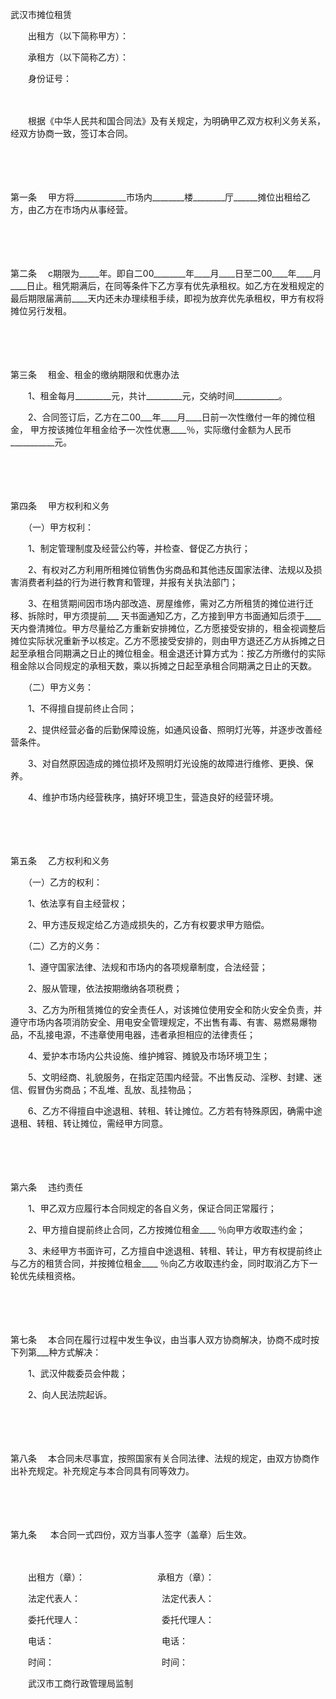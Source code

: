 



武汉市摊位租赁



 

　　出租方（以下简称甲方）：

　　承租方（以下简称乙方）：　　　　　　　　　

　　身份证号：　　

　　

　　根据《中华人民共和国合同法》及有关规定，为明确甲乙双方权利义务关系， 经双方协商一致，签订本合同。

　　

　　

第一条
　甲方将_____________市场内________楼________厅______摊位出租给乙方，由乙方在市场内从事经营。

　　

　　

第二条
　c期限为_____年。即自二00________年____月____日至二00____年____月____日止。租凭期满后，在同等条件下乙方享有优先承租权。如乙方在发租规定的最后期限届满前____天内还未办理续租手续，即视为放弃优先承租权，甲方有权将摊位另行发租。

　　

　　

第三条
　租金、租金的缴纳期限和优惠办法

　　1、租金每月_________元，共计_________元，交纳时间___________。

　　2、合同签订后，乙方在二00___年____月____日前一次性缴付一年的摊位租金， 甲方按该摊位年租金给予一次性优惠____％，实际缴付金额为人民币___________元。

　　

　　

第四条
　甲方权利和义务

　　（一）甲方权利：

　　1、制定管理制度及经营公约等，并检查、督促乙方执行；

　　2、有权对乙方利用所租摊位销售伪劣商品和其他违反国家法律、法规以及损害消费者利益的行为进行教育和管理，并报有关执法部门；

　　3、在租赁期间因市场内部改造、房屋维修，需对乙方所租赁的摊位进行迁移、拆除时，甲方须提前___ 天书面通知乙方，乙方接到甲方书面通知后须于____天内誊清摊位。甲方尽量给乙方重新安排摊位，乙方愿接受安排的，租金视调整后摊位实际状况重新予以核定。乙方不愿接受安排的，则由甲方退还乙方从拆摊之日起至承租合同期满之日止的摊位租金。租金退还计算方式为：按乙方所缴付的实际租金除以合同规定的承租天数，乘以拆摊之日起至承租合同期满之日止的天数。

　　（二）甲方义务：

　　1、不得擅自提前终止合同；

　　2、提供经营必备的后勤保障设施，如通风设备、照明灯光等，并逐步改善经营条件。

　　3、对自然原因造成的摊位损坏及照明灯光设施的故障进行维修、更换、保养。

　　4、维护市场内经营秩序，搞好环境卫生，营造良好的经营环境。

　　

　　

第五条
　乙方权利和义务

　　（一）乙方的权利：

　　1、依法享有自主经营权；

　　2、甲方违反规定给乙方造成损失的，乙方有权要求甲方赔偿。

　　（二）乙方的义务：

　　1、遵守国家法律、法规和市场内的各项规章制度，合法经营；

　　2、服从管理，依法按期缴纳各项税费；

　　3、乙方为所租赁摊位的安全责任人，对该摊位使用安全和防火安全负责，并遵守市场内各项消防安全、用电安全管理规定，不出售有毒、有害、易燃易爆物品，不乱接电源，不违章使用电器，违者承担相应的法律责任；

　　4、爱护本市场内公共设施、维护摊容、摊貌及市场环境卫生；

　　5、文明经商、礼貌服务，在指定范围内经营。不出售反动、淫秽、封建、迷信、假冒伪劣商品；不乱堆、乱放、乱挂物品；

　　6、乙方不得擅自中途退租、转租、转让摊位。乙方若有特殊原因，确需中途退租、转租、转让摊位，需经甲方同意。

　　

　　

第六条
　违约责任

　　1、甲乙双方应履行本合同规定的各自义务，保证合同正常履行；

　　2、甲方擅自提前终止合同，乙方按摊位租金____ ％向甲方收取违约金；

　　3、未经甲方书面许可，乙方擅自中途退租、转租、转让，甲方有权提前终止与乙方的租赁合同，并按摊位租金____ ％向乙方收取违约金，同时取消乙方下一轮优先续租资格。

　　

　　

第七条
　本合同在履行过程中发生争议，由当事人双方协商解决，协商不成时按下列第___种方式解决：

　　1、武汉仲裁委员会仲裁；

　　2、向人民法院起诉。

　　

　　

第八条
　本合同未尽事宜，按照国家有关合同法律、法规的规定，由双方协商作出补充规定。补充规定与本合同具有同等效力。

　　

　　

第九条
　 本合同一式四份，双方当事人签字（盖章）后生效。　

　　　

　　出租方（章）：　　　　　　　　 承租方（章）：

　　法定代表人：　　　　　　　　　 法定代表人：

　　委托代理人：　　　　　　　　　 委托代理人：

　　电话：　　　　　　　　　　　　 电话：

　　时间：　　　　　　　　　　　　 时间：　　

　　武汉市工商行政管理局监制